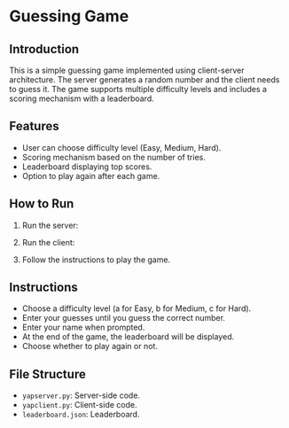# Guessing Game

## Introduction
This is a simple guessing game implemented using client-server architecture. The server generates a random number and the client needs to guess it. The game supports multiple difficulty levels and includes a scoring mechanism with a leaderboard.

## Features
- User can choose difficulty level (Easy, Medium, Hard).
- Scoring mechanism based on the number of tries.
- Leaderboard displaying top scores.
- Option to play again after each game.

## How to Run
1. Run the server:

2. Run the client:

3. Follow the instructions to play the game.

## Instructions
- Choose a difficulty level (a for Easy, b for Medium, c for Hard).
- Enter your guesses until you guess the correct number.
- Enter your name when prompted.
- At the end of the game, the leaderboard will be displayed.
- Choose whether to play again or not.

## File Structure
- `yapserver.py`: Server-side code.
- `yapclient.py`: Client-side code.
- `leaderboard.json`: Leaderboard.


